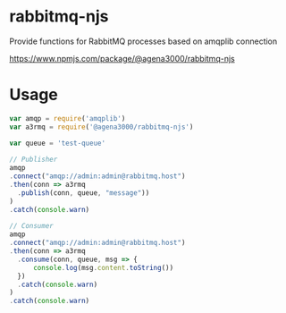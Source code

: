 # rabbitmq-njs

Provide functions for RabbitMQ processes based on amqplib connection

https://www.npmjs.com/package/@agena3000/rabbitmq-njs

# Usage

```js
var amqp = require('amqplib')
var a3rmq = require('@agena3000/rabbitmq-njs')

var queue = 'test-queue'
 
// Publisher
amqp
.connect("amqp://admin:admin@rabbitmq.host")
.then(conn => a3rmq
  .publish(conn, queue, "message"))
)
.catch(console.warn)
 
// Consumer
amqp
.connect("amqp://admin:admin@rabbitmq.host")
.then(conn => a3rmq
  .consume(conn, queue, msg => {
      console.log(msg.content.toString())
  })
  .catch(console.warn)
)
.catch(console.warn)
```